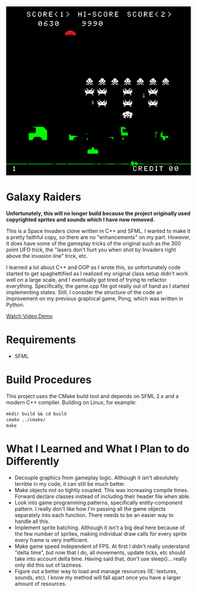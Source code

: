 ![Galaxy Raiders](/misc/screenshot.png?raw=true "Galaxy Raiders")

Galaxy Raiders
==============
**Unfortunately, this will no longer build because the project originally used copyrighted sprites and sounds which I have now removed.**

This is a Space Invaders clone written in C++ and SFML. I wanted to make it a pretty faithful copy, so there are no "enhancements" on my part. However, it does have some of the gameplay tricks of the original such as the 300 point UFO trick, the "lasers don't hurt you when shot by Invaders right above the invasion line" trick, etc.

I learned a lot about C++ and OOP as I wrote this, so unfortunately code started to get spaghettified as I realized my original class setup didn't work well on a large scale, and I eventually got tired of trying to refactor everything. Specifically, the game.cpp file got really out of hand as I started implementing states. Still, I consider the structure of the code an improvement on my previous graphical game, Pong, which was written in Python.

[Watch Video Demo](https://youtu.be/J2ASmhgGkdY)

Requirements
============
* SFML

Build Procedures
================
This project uses the CMake build tool and depends on SFML 2.x and a modern C++ compiler. Building
on Linux, for example:

```
mkdir build && cd build
cmake ../cmake/
make
```

What I Learned and What I Plan to do Differently
================================================
* Decouple graphics from gameplay logic. Although it isn't absolutely terrible in my code, it can still be much better.
* Make objects not so tightly coupled. This was increasing compile times. Forward declare classes instead of including their header file when able.
* Look into game programming patterns, specifically entity-component pattern. I really don't like how I'm passing all the game objects separately into each function. There needs to be an easier way to handle all this.
* Implement sprite batching. Although it isn't a big deal here because of the few number of sprites, making individual draw calls for every sprite every frame is very inefficient.
* Make game speed independent of FPS. At first I didn't really understand "delta time", but now that I do, all movements, update ticks, etc should take into account delta time. Having said that, don't use sleep()... really only did this out of laziness.
* Figure out a better way to load and manage resources (IE: textures, sounds, etc). I know my method will fall apart once you have a larger amount of resources.
